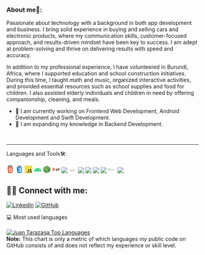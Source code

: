 ### About me🧑:
Passionate about technology with a background in both app development and business. I bring solid experience in buying and selling cars and electronic products, where my communication skills, customer-focused approach, and results-driven mindset have been key to success. I am adept at problem-solving and thrive on delivering results with speed and accuracy.

In addition to my professional experience, I have volunteered in Burundi, Africa, where I supported education and school construction initiatives. During this time, I taught math and music, organized interactive activities, and provided essential resources such as school supplies and food for children. I also assisted elderly individuals and children in need by offering companionship, cleaning, and meals.

- 🔭 I am currently working on Frontend Web Development, Android Development and Swift Development.
- 🌱 I am expanding my knowledge in Backend Development.

<br/>

---

<summary>
Languages and Tools🛠:
</summary>
  <br/>
<code><img height="20" src="https://raw.githubusercontent.com/github/explore/80688e429a7d4ef2fca1e82350fe8e3517d3494d/topics/html/html.png"></code>
<code><img height="20" src="https://raw.githubusercontent.com/github/explore/80688e429a7d4ef2fca1e82350fe8e3517d3494d/topics/css/css.png"></code>
<code><img height="20" src="https://raw.githubusercontent.com/github/explore/80688e429a7d4ef2fca1e82350fe8e3517d3494d/topics/javascript/javascript.png"></code>
<code><img height="20" src="https://raw.githubusercontent.com/github/explore/80688e429a7d4ef2fca1e82350fe8e3517d3494d/topics/android/android.png"></code>
<code><img height="20" src="https://raw.githubusercontent.com/github/explore/80688e429a7d4ef2fca1e82350fe8e3517d3494d/topics/nodejs/nodejs.png"></code>
<code><img height="20" src="https://raw.githubusercontent.com/github/explore/80688e429a7d4ef2fca1e82350fe8e3517d3494d/topics/git/git.png"></code>
<code><img height="20" src="https://upload.wikimedia.org/wikipedia/commons/thumb/a/ae/Github-desktop-logo-symbol.svg/1024px-Github-desktop-logo-symbol.svg.png"></code>
<code><img height="20" src="https://raw.githubusercontent.com/github/explore/80688e429a7d4ef2fca1e82350fe8e3517d3494d/topics/mysql/mysql.png"></code>
<code><img height="20" src="https://upload.wikimedia.org/wikipedia/commons/thumb/b/b2/Bootstrap_logo.svg/1024px-Bootstrap_logo.svg.png"></code>
<code><img height="20" src="https://banner2.cleanpng.com/20181122/krs/kisspng-java-programming-language-selenium-computer-softwa-july-2-16-halab-4-dev-5bf78387a7bb41.028192901542947719687.jpg"></code>
<code><img height="20" src="https://upload.wikimedia.org/wikipedia/commons/thumb/9/9a/Visual_Studio_Code_1.35_icon.svg/1024px-Visual_Studio_Code_1.35_icon.svg.png"></code>
<code><img height="20" src="https://upload.wikimedia.org/wikipedia/commons/7/74/Kotlin_Icon.png"></code>
<code><img height="20" src="https://raw.githubusercontent.com/github/explore/master/topics/mongodb/mongodb.png"></code>
<code><img height="20" src="https://upload.wikimedia.org/wikipedia/commons/9/9d/Swift_logo.svg"></code>


## 🙋‍♂️ Connect with me:

<p align="left">
  <a href="https://www.linkedin.com/in/juan-tarazaga-035160293/"><img alt="LinkedIn" title="LinkedIn" src="https://img.shields.io/badge/-LinkedIn-0077B5?style=for-the-badge&logo=linkedin&logoColor=white"/></a>
  <a href="https://github.com/JuanTarazaga/Perfil"><img alt="GitHub" title="GitHub" src="https://img.shields.io/badge/-GitHub-333333?style=for-the-badge&logo=github&logoColor=white"/></a>
</p>

<summary>💻 Most used languages</summary>
  <br/>
  <a href="https://github.com/JuanTarazaga/github-readme-stats"><img alt="Juan Tarazaga Top Languages" src="https://github-readme-stats.vercel.app/api/top-langs/?username=JuanTarazaga&langs_count=10&layout=compact" /></a>
  <br/>
  <b>Note:</b> This chart is only a metric of which languages my public code on GitHub consists of and does not reflect my experience or skill level.




